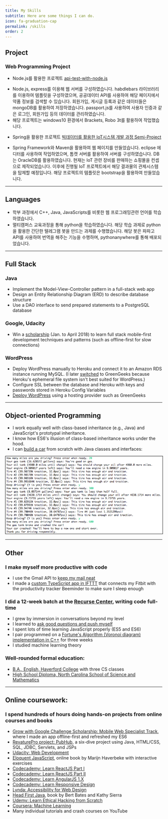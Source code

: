 ```yaml
---
title: My Skills
subtitle: Here are some things I can do.
icon: fa-graduation-cap
permalink: /skills
order: 2
---
```


## Project

### Web Programming Project
* Node.js를 활용한 프로젝트 [api-test-with-node.js](https://github.com/kyhoon001/api-test-with-node.js)
- Node.js, express를 이용해 웹 서버를 구성하였습니다. habdlebars 라이브러리를 이용하여 템플릿을 구성하였으며, 공공데이터 API를 사용하여 해당 페이지에서 약품 정보를 검색할 수 있습니다. 회원가입, 게시글 등록과 같은 데이터들은 mongoDB를 활용하여 저장하였습니다. passport.js를 사용하여 사용자 인증과 같은 로그인, 회원가입 등의 데이터를 관리하였습니다.
- 해당 프로젝트는 windows10 환경에서 Brackets, Robo 3t를 활용하여 작업했습니다.

* Spring을 활용한 프로젝트 [빅데이터를 활용한 IoT시스템 개발 과정 Semi-Project](https://github.com/kyhoon001/semi-test)
- Spring Framework와 Maven을 활용하여 웹 페이지를 만들었습니다. eclipse 에디터를 사용하여 작업하였으며, 톰캣 서버를 활용하여 서버를 구성하였습니다. DB는 OracleDB를 활용하였습니다. 현재는 IoT 관련 장비를 판매하는 쇼핑몰을 컨셉으로 제작되었습니다. 이후에 진행될 IoT 프로젝트에서 해당 결과물의 관제시스템을 탑제할 예정입니다. 해당 프로젝트의 템플릿은 bootstrap을 활용하여 만들었습니다.

-----------------

## Languages
* 학부 과정에서 C++, Java, JavaScripts를 비롯한 웹 프로그래밍관련 언어를 학습하였습니다.
* 멀티캠퍼스 교육과정을 통해 python을 학습하였습니다. 해당 학습 과제로 python을 활용한 간단한 텔레그램 봇을 만드는 과제를 수행했습니다. 해당 봇은 파파고 API를 사용하여 번역을 해주는 기능을 수행하며, pythonanywhere를 통해 배포되었습니다.

-----------------

## Full Stack

### Java
* Implement the Model-View-Controller pattern in a full-stack web app
* Design an Entity Relationship Diagram (ERD) to describe database structure
* Use a DAO interface to send prepared statements to a PostgreSQL database

### Google, Udacity
* Win a [scholarship](https://www.udacity.com/grow-with-google) (Jan. to April 2018) to learn full stack mobile-first development techniques and patterns (such as offline-first for slow connections)

### WordPress
* Deploy WordPress manually to Heroku and connect it to an Amazon RDS instance running MySQL. (I later [switched](http://www.mild-mandarin.com/) to GreenGeeks because Heroku's ephemeral file system isn't best suited for WordPress.)
* Configure SSL between the database and Heroku with keys and passwords stored in Heroku Config Variables
* [Deploy WordPress](http://www.mild-mandarin.com/) using a hosting provider such as GreenGeeks

-----------------

## Object-oriented Programming

* I work equally well with class-based inheritance (e.g., Java) and JavaScript's prototypal inheritance.
* I know how ES6's illusion of class-based inheritance works under the hood.
* I can [build a car](https://github.com/chrisbobbe/java-car) from scratch with Java classes and interfaces:

<img src="assets/images/car.png" alt="Demo: Command-line Car" style="border: 1px solid black"/>

-----------------

## Other

### I make myself more productive with code
* I use the Gmail API to [keep my mail neat](https://gist.github.com/chrisbobbe/072add64f2254c7a22b21b77eceb874c)
* I made a [custom TypeScript app in IFTTT](https://gist.github.com/chrisbobbe/4d2f79af65efdfa31e49bf00f983c779) that connects my Fitbit with the productivity tracker Beeminder to make sure I sleep enough

### I did a 12-week batch at the [Recurse Center](https://www.recurse.com/), writing code full-time
* I grew by immersion in conversations beyond my level
* I learned to [ask good questions and push myself](https://www.recurse.com/manual)
* I spent lots of time learning JavaScript properly (ES5 and ES6)
* I pair programmed on a [Fortune's Algorithm (Voronoi diagram) implementation in C++](https://github.com/mtn/voronoi) for three weeks
* I studied machine learning theory

### Well-rounded formal education:
* [B.A., English, Haverford College](https://www.haverford.edu/english) with three CS classes
* [High School Diploma, North Carolina School of Science and Mathematics](https://www.ncssm.edu/)


-----------------

## Online coursework:

### I spend hundreds of hours doing hands-on projects from online courses and books
  * [Grow with Google Challenge Scholarship: Mobile Web Specialist Track](https://www.udacity.com/grow-with-google), where I made an app offline-first and refreshed my ES6
  * [RevaturePro project: PubHub](https://app.revature.com), a six-dive project using Java, HTML/CSS, SQL, JDBC, Servlets, and JSPs
  * [Udacity: Web Development](https://classroom.udacity.com/courses/cs253)
  * [Eloquent JavaScript](http://eloquentjavascript.net/), online book by Marijn Haverbeke with interactive exercises
  * [Codecademy: Learn ReactJS Part I](https://www.codecademy.com/learn/react-101)
  * [Codecademy: Learn ReactJS Part II](https://www.codecademy.com/learn/react-102)
  * [Codecademy: Learn AngularJS 1.X](https://www.codecademy.com/learn/learn-angularjs)
  * [Codecademy: Learn Responsive Design](https://www.codecademy.com/learn/learn-responsive-design)
  * [Lynda: Accessibility for Web Design](https://www.lynda.com/Web-Design-tutorials/Accessibility-Web-Design/606090-2.html)
  * [Head First Java](http://www.headfirstlabs.com/books/hfjava/), book by Bert Bates and Kathy Sierra
  * [Udemy: Learn Ethical Hacking from Scratch](https://www.udemy.com/learn-ethical-hacking-from-scratch/)
  * [Coursera: Machine Learning](https://www.coursera.org/learn/machine-learning)
  * Many individual tutorials and crash courses on YouTube

